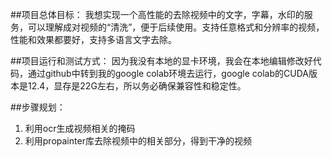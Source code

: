 ##项目总体目标：
我想实现一个高性能的去除视频中的文字，字幕，水印的服务，可以理解成对视频的“清洗”，便于后续使用。支持任意格式和分辨率的视频，性能和效果都要好，支持多语言文字去除。

##项目运行和测试方式：
因为我没有本地的显卡环境，我会在本地编辑修改好代码，通过github中转到我的google colab环境去运行，google colab的CUDA版本是12.4，显存是22G左右，所以务必确保兼容性和稳定性。

##步骤规划：
1. 利用ocr生成视频相关的掩码
2. 利用propainter库去除视频中的相关部分，得到干净的视频